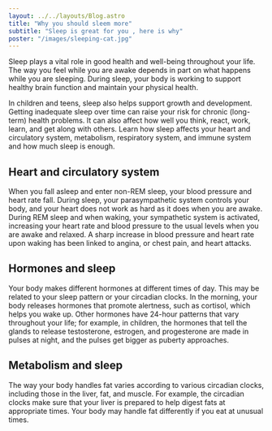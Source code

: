 ```yaml
---
layout: ../../layouts/Blog.astro
title: "Why you should sleem more"
subtitle: "Sleep is great for you , here is why"
poster: "/images/sleeping-cat.jpg"
---
```


Sleep plays a vital role in good health and well-being throughout your life. The way you feel while you are awake depends in part on what happens while you are sleeping. During sleep, your body is working to support healthy brain function and maintain your physical health.

In children and teens, sleep also helps support growth and development. Getting inadequate sleep over time can raise your risk for chronic (long-term) health problems. It can also affect how well you think, react, work, learn, and get along with others. Learn how sleep affects your heart and circulatory system, metabolism, respiratory system, and immune system and how much sleep is enough.

## Heart and circulatory system

When you fall asleep and enter non-REM sleep, your blood pressure and heart rate fall. During sleep, your parasympathetic system controls your body, and your heart does not work as hard as it does when you are awake. During REM sleep and when waking, your sympathetic system is activated, increasing your heart rate and blood pressure to the usual levels when you are awake and relaxed. A sharp increase in blood pressure and heart rate upon waking has been linked to angina, or chest pain, and heart attacks.

## Hormones and sleep

Your body makes different hormones at different times of day. This may be related to your sleep pattern or your circadian clocks. In the morning, your body releases hormones that promote alertness, such as cortisol, which helps you wake up. Other hormones have 24-hour patterns that vary throughout your life; for example, in children, the hormones that tell the glands to release testosterone, estrogen, and progesterone are made in pulses at night, and the pulses get bigger as puberty approaches.

## Metabolism and sleep

The way your body handles fat varies according to various circadian clocks, including those in the liver, fat, and muscle. For example, the circadian clocks make sure that your liver is prepared to help digest fats at appropriate times. Your body may handle fat differently if you eat at unusual times.
